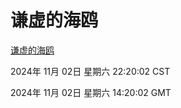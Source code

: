 # 谦虚的海鸥
[谦虚的海鸥](http://219.139.197.74:56308/qxdho/course/base/hotlink/index.php)

2024年 11月 02日 星期六 22:20:02 CST

2024年 11月 02日 星期六 14:20:02 GMT
